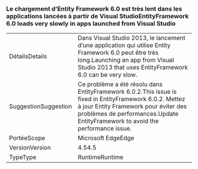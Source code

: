 ### <a name="entityframework-60-loads-very-slowly-in-apps-launched-from-visual-studio"></a><span data-ttu-id="043e2-101">Le chargement d’Entity Framework 6.0 est très lent dans les applications lancées à partir de Visual Studio</span><span class="sxs-lookup"><span data-stu-id="043e2-101">EntityFramework 6.0 loads very slowly in apps launched from Visual Studio</span></span>

|   |   |
|---|---|
|<span data-ttu-id="043e2-102">Détails</span><span class="sxs-lookup"><span data-stu-id="043e2-102">Details</span></span>|<span data-ttu-id="043e2-103">Dans Visual Studio 2013, le lancement d’une application qui utilise Entity Framework 6.0 peut être très long.</span><span class="sxs-lookup"><span data-stu-id="043e2-103">Launching an app from Visual Studio 2013 that uses EntityFramework 6.0 can be very slow.</span></span>|
|<span data-ttu-id="043e2-104">Suggestion</span><span class="sxs-lookup"><span data-stu-id="043e2-104">Suggestion</span></span>|<span data-ttu-id="043e2-105">Ce problème a été résolu dans EntityFramework 6.0.2.</span><span class="sxs-lookup"><span data-stu-id="043e2-105">This issue is fixed in EntityFramework 6.0.2.</span></span> <span data-ttu-id="043e2-106">Mettez à jour Entity Framework pour éviter des problèmes de performances.</span><span class="sxs-lookup"><span data-stu-id="043e2-106">Update EntityFramework to avoid the performance issue.</span></span>|
|<span data-ttu-id="043e2-107">Portée</span><span class="sxs-lookup"><span data-stu-id="043e2-107">Scope</span></span>|<span data-ttu-id="043e2-108">Microsoft Edge</span><span class="sxs-lookup"><span data-stu-id="043e2-108">Edge</span></span>|
|<span data-ttu-id="043e2-109">Version</span><span class="sxs-lookup"><span data-stu-id="043e2-109">Version</span></span>|<span data-ttu-id="043e2-110">4.5</span><span class="sxs-lookup"><span data-stu-id="043e2-110">4.5</span></span>|
|<span data-ttu-id="043e2-111">Type</span><span class="sxs-lookup"><span data-stu-id="043e2-111">Type</span></span>|<span data-ttu-id="043e2-112">Runtime</span><span class="sxs-lookup"><span data-stu-id="043e2-112">Runtime</span></span>|

